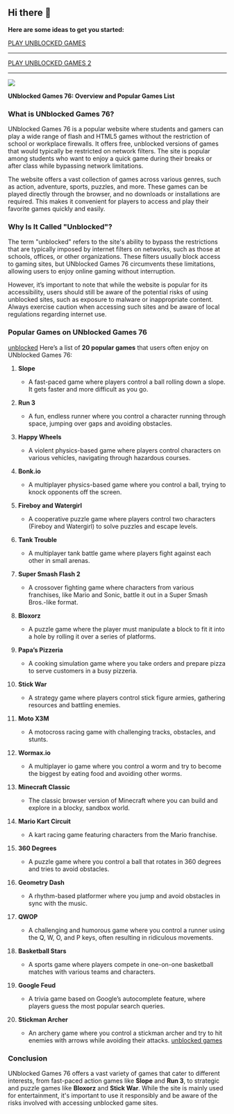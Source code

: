 ## Hi there 👋

**Here are some ideas to get you started:**

<a href="https://1lesson.guru">PLAY UNBLOCKED GAMES</a>
<hr>

<a href="https://lesson-1.guru">PLAY UNBLOCKED GAMES 2</a>

<hr>
<a href="https://lesson-1.guru"><img src="https://clearcache.store/games.png"/></a>



**UNblocked Games 76: Overview and Popular Games List**

### What is UNblocked Games 76?

UNblocked Games 76 is a popular website where students and gamers can play a wide range of flash and HTML5 games without the restriction of school or workplace firewalls. It offers free, unblocked versions of games that would typically be restricted on network filters. The site is popular among students who want to enjoy a quick game during their breaks or after class while bypassing network limitations. 

The website offers a vast collection of games across various genres, such as action, adventure, sports, puzzles, and more. These games can be played directly through the browser, and no downloads or installations are required. This makes it convenient for players to access and play their favorite games quickly and easily.

### Why Is It Called "Unblocked"?

The term "unblocked" refers to the site's ability to bypass the restrictions that are typically imposed by internet filters on networks, such as those at schools, offices, or other organizations. These filters usually block access to gaming sites, but UNblocked Games 76 circumvents these limitations, allowing users to enjoy online gaming without interruption.

However, it’s important to note that while the website is popular for its accessibility, users should still be aware of the potential risks of using unblocked sites, such as exposure to malware or inappropriate content. Always exercise caution when accessing such sites and be aware of local regulations regarding internet use.

### Popular Games on UNblocked Games 76
<a href="https://agar.live/unblocked-games/">unblocked</a>
Here’s a list of **20 popular games** that users often enjoy on UNblocked Games 76:

1. **Slope**
   - A fast-paced game where players control a ball rolling down a slope. It gets faster and more difficult as you go.

2. **Run 3**
   - A fun, endless runner where you control a character running through space, jumping over gaps and avoiding obstacles.

3. **Happy Wheels**
   - A violent physics-based game where players control characters on various vehicles, navigating through hazardous courses.

4. **Bonk.io**
   - A multiplayer physics-based game where you control a ball, trying to knock opponents off the screen.

5. **Fireboy and Watergirl**
   - A cooperative puzzle game where players control two characters (Fireboy and Watergirl) to solve puzzles and escape levels.

6. **Tank Trouble**
   - A multiplayer tank battle game where players fight against each other in small arenas.

7. **Super Smash Flash 2**
   - A crossover fighting game where characters from various franchises, like Mario and Sonic, battle it out in a Super Smash Bros.-like format.

8. **Bloxorz**
   - A puzzle game where the player must manipulate a block to fit it into a hole by rolling it over a series of platforms.

9. **Papa’s Pizzeria**
   - A cooking simulation game where you take orders and prepare pizza to serve customers in a busy pizzeria.

10. **Stick War**
    - A strategy game where players control stick figure armies, gathering resources and battling enemies.

11. **Moto X3M**
    - A motocross racing game with challenging tracks, obstacles, and stunts.

12. **Wormax.io**
    - A multiplayer io game where you control a worm and try to become the biggest by eating food and avoiding other worms.

13. **Minecraft Classic**
    - The classic browser version of Minecraft where you can build and explore in a blocky, sandbox world.

14. **Mario Kart Circuit**
    - A kart racing game featuring characters from the Mario franchise.

15. **360 Degrees**
    - A puzzle game where you control a ball that rotates in 360 degrees and tries to avoid obstacles.

16. **Geometry Dash**
    - A rhythm-based platformer where you jump and avoid obstacles in sync with the music.

17. **QWOP**
    - A challenging and humorous game where you control a runner using the Q, W, O, and P keys, often resulting in ridiculous movements.

18. **Basketball Stars**
    - A sports game where players compete in one-on-one basketball matches with various teams and characters.

19. **Google Feud**
    - A trivia game based on Google’s autocomplete feature, where players guess the most popular search queries.

20. **Stickman Archer**
    - An archery game where you control a stickman archer and try to hit enemies with arrows while avoiding their attacks.
<a href="https://knowt.com/note/cf19e06a-6099-4e41-9f98-7d2b90bf55f1/Unblocked-Games-76-Fun">unblocked games</a>
### Conclusion

UNblocked Games 76 offers a vast variety of games that cater to different interests, from fast-paced action games like **Slope** and **Run 3**, to strategic and puzzle games like **Bloxorz** and **Stick War**. While the site is mainly used for entertainment, it's important to use it responsibly and be aware of the risks involved with accessing unblocked game sites.
